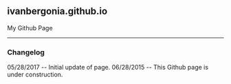 ## ivanbergonia.github.io
My Github Page

---
### Changelog

05/28/2017 -- Initial update of page.
06/28/2015 -- This Github page is under construction.
